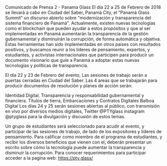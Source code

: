 Comunicado de Prensa 2 - Panama Glass
El día 22 a 25 de Febrero de 2018 se llevará a cabo en Ciudad del Saber, Panamá City, el “Panamá Glass Summit” un discurso abierto sobre "modernización y transparencia del sistema financiero de Panamá". Actualmente, existen nuevas tecnologías como el blockchain que pueden ayudar a estos propósitos y que al ser implementadas en Panamá aumentarán la transparencia de la gestión gubernamental y disminuirán la corrupción, de forma automática y objetiva. Estas herramientas han sido implementadas en otros países con resultados positivos, y buscamos reunir a los líderes de pensamiento, expertos, y estudiantes, y activistas internacionales que participen para producir un documento visionario que guíe a Panamá a adoptar estas nuevas tecnologías y políticas de transparencia.

El día 22 y 23 de Febrero del evento, Las sesiones de trabajo serán a puertas cerradas en Ciudad del Saber. Las 4 areas que se trabajarán para producir documentos de resolución y planes de acción serán:

Identidad Digital.
Transparencia y responsabilidad gubernamental y financiera.
Títulos de tierra, Embarcaciones y Contratos Digitales
Balboa Digital
Los días 24 y 25 serán sesiones abiertas al público, con transmisión en vivo por diversos medios digitales, Twitter @PTYglass instagram @ptyglass para la divulgación y discusión de estos temas.

Un grupo de estudiantes será seleccionado para acudir al evento, y participar de las sesiones de trabajo, de lado de los expositores y líderes de pensamiento. Para calificar como miembro de el programa de estudiantes, y recibir los diversos beneficios que vienen con el, deberán presentar un escrito sobre cómo la tecnología puede aumentar la transparencia y disminuir la corrupción. Para conocer requerimientos para participar acceder a la pagina web: https://pty.glass/